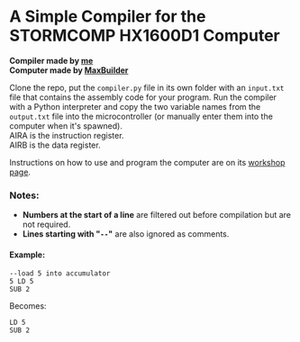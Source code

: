 # A Simple Compiler for the STORMCOMP HX1600D1 Computer

**Compiler made by [me](https://steamcommunity.com/id/minecrafter8001/)**  
**Computer made by [MaxBuilder](https://steamcommunity.com/profiles/76561198145551187)**

Clone the repo, put the `compiler.py` file in its own folder with an `input.txt` file that contains the assembly code for your program. Run the compiler with a Python interpreter and copy the two variable names from the `output.txt` file into the microcontroller (or manually enter them into the computer when it's spawned).  
AIRA is the instruction register.  
AIRB is the data register.

Instructions on how to use and program the computer are on its [workshop page](https://steamcommunity.com/sharedfiles/filedetails/?id=3425013619).

### Notes:
- **Numbers at the start of a line** are filtered out before compilation but are not required.
- **Lines starting with "`--`"** are also ignored as comments.

#### Example:
```plaintext
--load 5 into accumulator
5 LD 5
SUB 2
```

Becomes:
```plaintext
LD 5
SUB 2
```

